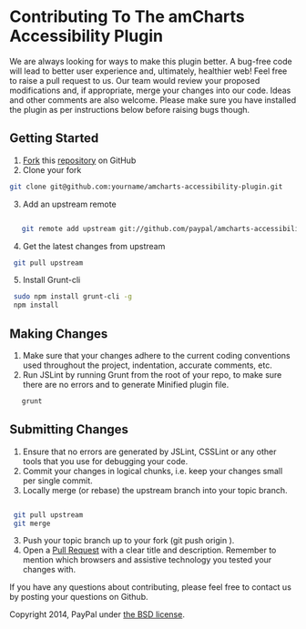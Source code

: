 # Contributing To The amCharts Accessibility Plugin

We are always looking for ways to make this plugin better. A bug-free code will lead to better user experience and, ultimately, healthier web!
Feel free to raise a pull request to us. Our team would review your proposed modifications and, if appropriate, merge your changes into our code. Ideas and other comments are also welcome.
Please make sure you have installed the plugin as per instructions below before raising bugs though.

## Getting Started
1. [Fork](https://help.github.com/articles/fork-a-repo) this [repository](https://github.com/paypal/amcharts-accessibility-plugin/fork) on GitHub
2. Clone your fork 
  ```sh
  git clone git@github.com:yourname/amcharts-accessibility-plugin.git

  ```
3. Add an upstream remote
```sh

   git remote add upstream git://github.com/paypal/amcharts-accessibility-plugin.git
```
4. Get the latest changes from upstream
  ```sh
   git pull upstream
  ```
5. Install Grunt-cli 
  ```sh
   sudo npm install grunt-cli -g
   npm install  
  ```

## Making Changes 
1. Make sure that your changes adhere to the current coding conventions used throughout the project, indentation, accurate comments, etc.
2. Run JSLint by running Grunt from the root of your repo, to make sure there are no errors and to generate Minified plugin file.

  ```sh
     grunt  
  ```

## Submitting Changes
1. Ensure that no errors are generated by JSLint, CSSLint or any other tools that you use for debugging your code.
2. Commit your changes in logical chunks, i.e. keep your changes small per single commit.
3. Locally merge (or rebase) the upstream branch into your topic branch.
  ```sh
  
   git pull upstream
   git merge   
  ```
3. Push your topic branch up to your fork (git push origin <topic-branch-name>).
4. Open a [Pull Request](https://help.github.com/articles/using-pull-requests) with a clear title and description. Remember to mention which browsers and assistive technology you tested your changes with.

If you have any questions about contributing, please feel free to contact us by posting your questions on Github.

Copyright 2014, PayPal under [the BSD license](LICENSE.md).
